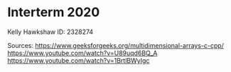 # Interterm 2020

Kelly Hawkshaw
ID: 2328274

Sources:
https://www.geeksforgeeks.org/multidimensional-arrays-c-cpp/
https://www.youtube.com/watch?v=U89uqd6BQ_A
https://www.youtube.com/watch?v=1BrtlBWyIgc
